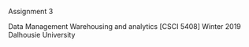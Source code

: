 Assignment 3

Data Management Warehousing and analytics [CSCI 5408]
Winter 2019
Dalhousie University